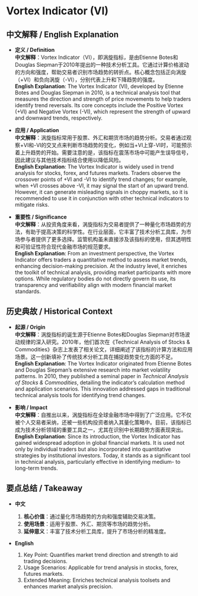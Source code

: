 # Vortex Indicator (VI)

## 中文解释 / English Explanation

* **定义 / Definition**  
  **中文解释**：Vortex Indicator（VI），即涡旋指标，是由Etienne Botes和Douglas Siepman于2010年提出的一种技术分析工具。它通过计算价格波动的方向和强度，帮助交易者识别市场趋势的转折点。核心概念包括正向涡旋（+VI）和负向涡旋（-VI），分别代表上升和下降趋势的强度。  
  **English Explanation**: The Vortex Indicator (VI), developed by Etienne Botes and Douglas Siepman in 2010, is a technical analysis tool that measures the direction and strength of price movements to help traders identify trend reversals. Its core concepts include the Positive Vortex (+VI) and Negative Vortex (-VI), which represent the strength of upward and downward trends, respectively.

* **应用 / Application**  
  **中文解释**：涡旋指标常用于股票、外汇和期货市场的趋势分析。交易者通过观察+VI和-VI的交叉点来判断市场趋势的变化，例如当+VI上穿-VI时，可能预示着上升趋势的开始。需要注意的是，该指标在震荡市场中可能产生误导信号，因此建议与其他技术指标结合使用以降低风险。  
  **English Explanation**: The Vortex Indicator is widely used in trend analysis for stocks, forex, and futures markets. Traders observe the crossover points of +VI and -VI to identify trend changes; for example, when +VI crosses above -VI, it may signal the start of an upward trend. However, it can generate misleading signals in choppy markets, so it is recommended to use it in conjunction with other technical indicators to mitigate risks.

* **重要性 / Significance**  
  **中文解释**：从投资角度来看，涡旋指标为交易者提供了一种量化市场趋势的方法，有助于提高决策的科学性。在行业层面，它丰富了技术分析工具库，为市场参与者提供了更多选择。监管机构虽未直接涉及该指标的使用，但其透明性和可验证性符合现代金融市场的规范要求。  
  **English Explanation**: From an investment perspective, the Vortex Indicator offers traders a quantitative method to assess market trends, enhancing decision-making precision. At the industry level, it enriches the toolkit of technical analysis, providing market participants with more options. While regulatory bodies do not directly govern its use, its transparency and verifiability align with modern financial market standards.

## 历史典故 / Historical Context

* **起源 / Origin**  
  **中文解释**：涡旋指标的诞生源于Etienne Botes和Douglas Siepman对市场波动规律的深入研究。2010年，他们首次在《Technical Analysis of Stocks & Commodities》杂志上发表了相关论文，详细阐述了该指标的计算方法和应用场景。这一创新填补了传统技术分析工具在捕捉趋势变化方面的不足。  
  **English Explanation**: The Vortex Indicator originated from Etienne Botes and Douglas Siepman’s extensive research into market volatility patterns. In 2010, they published a seminal paper in *Technical Analysis of Stocks & Commodities*, detailing the indicator’s calculation method and application scenarios. This innovation addressed gaps in traditional technical analysis tools for identifying trend changes.

* **影响 / Impact**  
  **中文解释**：自推出以来，涡旋指标在全球金融市场中得到了广泛应用。它不仅被个人交易者采纳，还被一些机构投资者纳入其量化策略中。目前，该指标已成为技术分析领域的重要工具之一，尤其在识别中长期趋势方面表现突出。  
  **English Explanation**: Since its introduction, the Vortex Indicator has gained widespread adoption in global financial markets. It is used not only by individual traders but also incorporated into quantitative strategies by institutional investors. Today, it stands as a significant tool in technical analysis, particularly effective in identifying medium- to long-term trends.

## 要点总结 / Takeaway

* **中文**  
  1. **核心价值**：通过量化市场趋势的方向和强度辅助交易决策。
  2. **使用场景**：适用于股票、外汇、期货等市场的趋势分析。
  3. **延伸意义**：丰富了技术分析工具库，提升了市场分析的精准度。

* **English**  
  1. Key Point: Quantifies market trend direction and strength to aid trading decisions.
  2. Usage Scenarios: Applicable for trend analysis in stocks, forex, futures markets.
  3. Extended Meaning: Enriches technical analysis toolsets and enhances market analysis precision.